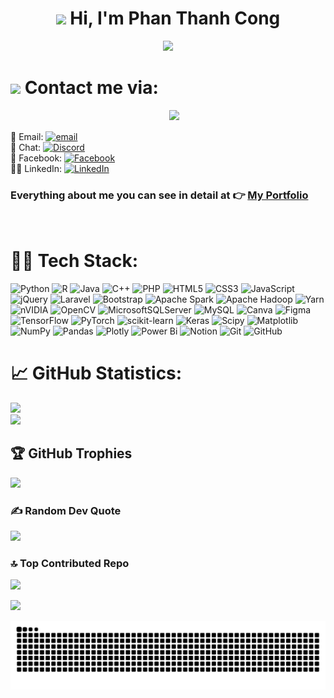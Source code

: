 <div align="center"><h1> <img src="https://media.giphy.com/media/hvRJCLFzcasrR4ia7z/giphy.gif" width="35"> Hi, I'm Phan Thanh Cong</h1></div>

<!--<div align="center">Data is more than just numbers – it is the key to unlocking new opportunities! <br>
I am passionate about exploring data and transforming numbers into meaningful stories.</div>
-->

<p align="center">
  <img src="https://readme-typing-svg.herokuapp.com?font=Arial&color=%23EEEEE0&size=17&center=true&vCenter=true&width=800&height=50&lines=Data+is+more+than+just+numbers+–+it+is+the+key+to+unlocking+new+opportunities!;I+am+passionate+about+exploring+data+and+transforming+numbers+into+meaningful+stories.">
</p>




# <picture><img src = "https://github.com/7oSkaaa/7oSkaaa/blob/main/Images/about_me.gif?raw=true" width = 50px></picture> Contact me via:

<picture> <img align="right" src="https://github.com/7oSkaaa/7oSkaaa/blob/main/Images/Right_Side.gif?raw=true" width = 250px></picture>

<br><br>
📩 Email: [![email](https://img.shields.io/badge/Email-D14836?logo=gmail&logoColor=white)](mailto:ptcong.data@gmail.com) <br>
💬 Chat: [![Discord](https://img.shields.io/badge/Discord-%237289DA.svg?logo=discord&logoColor=white)](https://discord.gg/congphan9187) <br>
📲 Facebook: [![Facebook](https://img.shields.io/badge/Facebook-%231877F2.svg?logo=Facebook&logoColor=white)](https://facebook.com/https://www.facebook.com/cong.phan.662508) <br>
🧑‍💼 LinkedIn: [![LinkedIn](https://img.shields.io/badge/LinkedIn-%230077B5.svg?logo=linkedin&logoColor=white)](https://linkedin.com/in/https://www.linkedin.com/in/ptcong9187/) <br>
### Everything about me you can see in detail at 👉 [My Portfolio](https://sites.google.com/gm.uit.edu.vn/congportfolio)
<br>


# 🧑‍💻 Tech Stack:
![Python](https://img.shields.io/badge/python-3670A0?style=flat&logo=python&logoColor=ffdd54) ![R](https://img.shields.io/badge/r-%23276DC3.svg?style=flat&logo=r&logoColor=white) ![Java](https://img.shields.io/badge/java-%23ED8B00.svg?style=flat&logo=openjdk&logoColor=white) ![C++](https://img.shields.io/badge/c++-%2300599C.svg?style=flat&logo=c%2B%2B&logoColor=white) ![PHP](https://img.shields.io/badge/php-%23777BB4.svg?style=flat&logo=php&logoColor=white) ![HTML5](https://img.shields.io/badge/html5-%23E34F26.svg?style=flat&logo=html5&logoColor=white) ![CSS3](https://img.shields.io/badge/css3-%231572B6.svg?style=flat&logo=css3&logoColor=white) ![JavaScript](https://img.shields.io/badge/javascript-%23323330.svg?style=flat&logo=javascript&logoColor=%23F7DF1E) ![jQuery](https://img.shields.io/badge/jquery-%230769AD.svg?style=flat&logo=jquery&logoColor=white) ![Laravel](https://img.shields.io/badge/laravel-%23FF2D20.svg?style=flat&logo=laravel&logoColor=white) ![Bootstrap](https://img.shields.io/badge/bootstrap-%238511FA.svg?style=flat&logo=bootstrap&logoColor=white) ![Apache Spark](https://img.shields.io/badge/Apache%20Spark-FDEE21?style=flat&logo=apachespark&logoColor=black) ![Apache Hadoop](https://img.shields.io/badge/Apache%20Hadoop-66CCFF?style=flat&logo=apachehadoop&logoColor=black) ![Yarn](https://img.shields.io/badge/yarn-%232C8EBB.svg?style=flat&logo=yarn&logoColor=white) ![nVIDIA](https://img.shields.io/badge/cuda-000000.svg?style=flat&logo=nVIDIA&logoColor=green) ![OpenCV](https://img.shields.io/badge/opencv-%23white.svg?style=flat&logo=opencv&logoColor=white) ![MicrosoftSQLServer](https://img.shields.io/badge/Microsoft%20SQL%20Server-CC2927?style=flat&logo=microsoft%20sql%20server&logoColor=white) ![MySQL](https://img.shields.io/badge/mysql-4479A1.svg?style=flat&logo=mysql&logoColor=white) ![Canva](https://img.shields.io/badge/Canva-%2300C4CC.svg?style=flat&logo=Canva&logoColor=white) ![Figma](https://img.shields.io/badge/figma-%23F24E1E.svg?style=flat&logo=figma&logoColor=white) ![TensorFlow](https://img.shields.io/badge/TensorFlow-%23FF6F00.svg?style=flat&logo=TensorFlow&logoColor=white) ![PyTorch](https://img.shields.io/badge/PyTorch-%23EE4C2C.svg?style=flat&logo=PyTorch&logoColor=white) ![scikit-learn](https://img.shields.io/badge/scikit--learn-%23F7931E.svg?style=flat&logo=scikit-learn&logoColor=white) ![Keras](https://img.shields.io/badge/Keras-%23D00000.svg?style=flat&logo=Keras&logoColor=white) ![Scipy](https://img.shields.io/badge/SciPy-%230C55A5.svg?style=flat&logo=scipy&logoColor=%white) ![Matplotlib](https://img.shields.io/badge/Matplotlib-%23ffffff.svg?style=flat&logo=Matplotlib&logoColor=black) ![NumPy](https://img.shields.io/badge/numpy-%23013243.svg?style=flat&logo=numpy&logoColor=white) ![Pandas](https://img.shields.io/badge/pandas-%23150458.svg?style=flat&logo=pandas&logoColor=white) ![Plotly](https://img.shields.io/badge/Plotly-%233F4F75.svg?style=flat&logo=plotly&logoColor=white) ![Power Bi](https://img.shields.io/badge/power_bi-F2C811?style=flat&logo=powerbi&logoColor=black) ![Notion](https://img.shields.io/badge/Notion-%23000000.svg?style=flat&logo=notion&logoColor=white) ![Git](https://img.shields.io/badge/git-%23F05033.svg?style=flat&logo=git&logoColor=white) ![GitHub](https://img.shields.io/badge/github-%23121011.svg?style=flat&logo=github&logoColor=white)
# 📈 GitHub Statistics:
![](https://github-readme-stats.vercel.app/api?username=congphan9187&theme=highcontrast&hide_border=false&include_all_commits=false&count_private=false)<br/>
![](https://nirzak-streak-stats.vercel.app/?user=congphan9187&theme=highcontrast&hide_border=false)<br/>
<!-- ![](https://github-readme-stats.vercel.app/api/top-langs/?username=congphan9187&theme=highcontrast&hide_border=false&include_all_commits=false&count_private=false&layout=compact) -->

## 🏆 GitHub Trophies
![](https://github-profile-trophy.vercel.app/?username=congphan9187&theme=monokai&no-frame=false&no-bg=true&margin-w=4)

### ✍️ Random Dev Quote
![](https://quotes-github-readme.vercel.app/api?type=horizontal&theme=gruvbox)

### 🔝 Top Contributed Repo
![](https://github-contributor-stats.vercel.app/api?username=congphan9187&limit=5&theme=radical&combine_all_yearly_contributions=true)


[![](https://visitcount.itsvg.in/api?id=congphan9187&icon=0&color=0)](https://visitcount.itsvg.in)

<p align="center">
  <img src="https://raw.githubusercontent.com/congphan9187/congphan9187/output/snake.svg" alt="Snake animation">
</p>


<!-- Proudly created with GPRM ( https://gprm.itsvg.in ) -->

